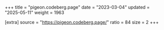 +++
title = "pigeon.codeberg.page"
date = "2023-03-04"
updated = "2025-05-11"
weight = 1963

[extra]
source = "https://pigeon.codeberg.page/"
ratio = 84
size = 2
+++
